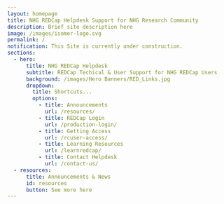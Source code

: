 ```yaml
---
layout: homepage
title: NHG REDCap Helpdesk Support for NHG Research Community
description: Brief site description here
image: /images/isomer-logo.svg
permalink: /
notification: This Site is currently under construction.
sections:
  - hero:
      title: NHG REDCap Helpdesk
      subtitle: REDCap Techical & User Support for NHG REDCap Users
      background: /images/Hero Banners/RED_Links.jpg
      dropdown:
        title: Shortcuts...
        options:
          - title: Announcements
            url: /resources/
          - title: REDCap Login
            url: /production-login/
          - title: Getting Access
            url: /rcuser-access/
          - title: Learning Resources
            url: /learnredcap/
          - title: Contact Helpdesk
            url: /contact-us/
  - resources:
      title: Announcements & News
      id: resources
      button: See more here
---
```

